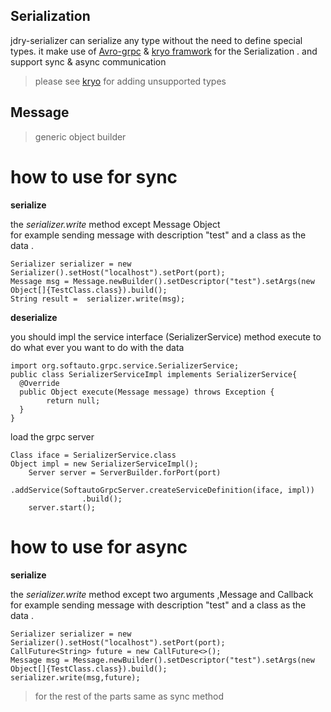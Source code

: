 ## Serialization

jdry-serializer can serialize any type without the need to define special types. 
it make use of [Avro-grpc](https://avro.apache.org/) & [kryo framwork](https://github.com/EsotericSoftware/kryo) for the Serialization .
and support sync & async communication 

> please see [kryo](https://github.com/EsotericSoftware/kryo) for adding  unsupported types

## Message

> generic object builder


# how to use for sync 

**serialize**

the *serializer.write* method except Message Object  
for example sending message with description "test" and a class as the data .

    Serializer serializer = new Serializer().setHost("localhost").setPort(port); 
    Message msg = Message.newBuilder().setDescriptor("test").setArgs(new Object[]{TestClass.class}).build(); 
    String result =  serializer.write(msg);
    
**deserialize**

you should impl the service interface (SerializerService) method execute to do what ever you want to do with the data

      
    import org.softauto.grpc.service.SerializerService;  
    public class SerializerServiceImpl implements SerializerService{  
      @Override  
      public Object execute(Message message) throws Exception {  
            return null;  
      }  
    }

 load the grpc server
 
    Class iface = SerializerService.class
    Object impl = new SerializerServiceImpl();
        Server server = ServerBuilder.forPort(port)  
                    .addService(SoftautoGrpcServer.createServiceDefinition(iface, impl))  
                    .build();  
        server.start();

# how to use for async
**serialize**

the *serializer.write* method except two arguments ,Message and Callback 
for example sending message with description "test" and a class as the data .

    Serializer serializer = new Serializer().setHost("localhost").setPort(port); 
    CallFuture<String> future = new CallFuture<>(); 
    Message msg = Message.newBuilder().setDescriptor("test").setArgs(new Object[]{TestClass.class}).build(); 
    serializer.write(msg,future);
    

> for the rest of the parts same as sync method

